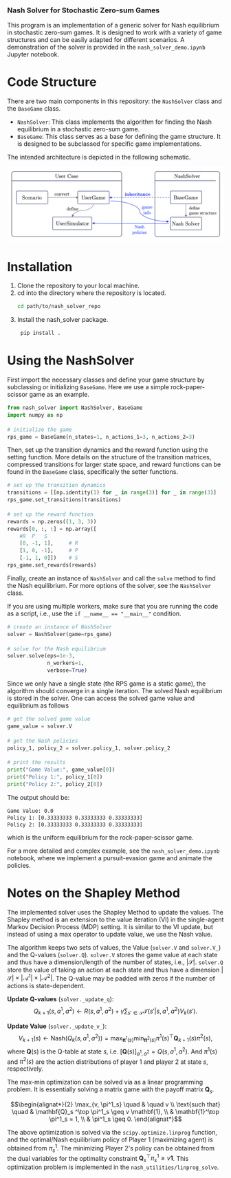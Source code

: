 ### Nash Solver for Stochastic Zero-sum Games

This program is an implementation of a generic solver for Nash equilibrium in stochastic zero-sum games.
It is designed to work with a variety of game structures and can be easily adapted for different scenarios.
A demonstration of the solver is provided in the `nash_solver_demo.ipynb` Jupyter notebook.

# Code Structure

There are two main components in this repository: the `NashSolver` class and the `BaseGame` class.

- `NashSolver`: This class implements the algorithm for finding the Nash equilibrium in a stochastic zero-sum game.
- `BaseGame`: This class serves as a base for defining the game structure. It is designed to be subclassed for specific
  game implementations.

The intended architecture is depicted in the following schematic.

![image](img/code_architecture.png)

# Installation

1. Clone the repository to your local machine.
2. cd into the directory where the repository is located.
   ```bash
   cd path/to/nash_solver_repo
   ```
3. Install the nash_solver package.
   ```bash
    pip install .
    ```

# Using the NashSolver

First import the necessary classes and define your game structure by subclassing or initializing `BaseGame`.
Here we use a simple rock-paper-scissor game as an example. 

```python
from nash_solver import NashSolver, BaseGame
import numpy as np

# initialize the game
rps_game = BaseGame(n_states=1, n_actions_1=3, n_actions_2=3)
```

Then, set up the transition dynamics and the reward function using the setting function.
More details on the structure of the transition matrices, compressed transitions for larger state space,
and reward functions can be found in the `BaseGame` class, specifically the setter functions.
```python
# set up the transition dynamics
transitions = [[np.identity(1) for _ in range(3)] for _ in range(3)]
rps_game.set_transitions(transitions)

# set up the reward function
rewards = np.zeros((1, 3, 3))
rewards[0, :, :] = np.array([
    #R  P   S
    [0, -1, 1],     # R
    [1, 0, -1],     # P
    [-1, 1, 0]])    # S
rps_game.set_rewards(rewards)
```

Finally, create an instance of `NashSolver` and call the `solve` method to find the Nash equilibrium.
For more options of the solver, see the `NashSolver` class.

If you are using multiple workers, make sure that you are running the code as a script, i.e., use the `if __name__ == "__main__"` condition. 

```python
# create an instance of NashSolver
solver = NashSolver(game=rps_game)

# solve for the Nash equilibrium
solver.solve(eps=1e-3,
             n_workers=1,
             verbose=True)
```
Since we only have a single state (the RPS game is a static game), the algorithm should converge in a single iteration. 
The solved Nash equilibrium is stored in the solver. One can access the solved game value and equilibrium as follows
```python
# get the solved game value
game_value = solver.V

# get the Nash policies
policy_1, policy_2 = solver.policy_1, solver.policy_2

# print the results
print("Game Value:", game_value[0])
print("Policy 1:", policy_1[0])
print("Policy 2:", policy_2[0])
```
The output should be:
```
Game Value: 0.0
Policy 1: [0.33333333 0.33333333 0.33333333]
Policy 2: [0.33333333 0.33333333 0.33333333]
```
which is the uniform equilibrium for the rock-paper-scissor game.

For a more detailed and complex example, see the `nash_solver_demo.ipynb` notebook, where we implement a pursuit-evasion game and animate the policies. 

# Notes on the Shapley Method
The implemented solver uses the Shapley Method to update the values.
The Shapley method is an extension to the value iteration (VI) in the single-agent Markov Decision Process (MDP) setting.
It is similar to the VI update, but instead of using a max operator to update value, we use the Nash value. 

The algorithm keeps two sets of values, the Value (`solver.V` and `solver.V_`) and the Q-values (`solver.Q`).
`solver.V` stores the game value at each state and thus have a dimension/length of the number of states, i.e., $|\mathcal{S}|$.
`solver.Q` store the value of taking an action at each state and thus have a dimension $|\mathcal{S}| \times |\mathcal{A}^1| \times |\mathcal{A}^2|$.
The Q-value may be padded with zeros if the number of actions is state-dependent.

**Update Q-values** (`solver._update_q`):
$$Q_{k+1}(s, a^1, a^2) \gets R(s, a^1, a^2) + \gamma \sum_{s' \in \mathcal{S}} \mathcal{T}(s'|s, a^1, a^2) V_k(s').$$

**Update Value** (`solver._update_v_`):
$$V_{k+1}(s) \gets \mathrm{Nash}\big(Q_k(s, a^1, a^2)\big) = \max_{\mathbf{\pi}^1(s)} \min_{\mathbf{\pi}^2(s)} {\pi^1(s)}^\top \mathbf{Q}_{k+1}(s)\pi^2(s),$$
where $\mathbf{Q}(s)$ is the Q-table at state $s$, i.e. $[\mathbf{Q}(s)]_{a^1, a^2} =Q(s,a^1, a^2)$.
And $\pi^1(s)$ and $\pi^2(s)$ are the action distributions of player 1 and player 2 at state $s$, respectively.

The max-min optimization can be solved via as a linear programming problem. 
It is essentially solving a matrix game with the payoff matrix $\mathbf{Q}_s$.
```math
\begin{alignat*}{2}
    \max_{v, \pi^1_s} \quad & \quad v \\
    \text{such that} \quad & \mathbf{Q}_s ^\top \pi^1_s \geq v \mathbf{1}, \\
    & \mathbf{1}^\top \pi^1_s = 1, \\
    & \pi^1_s \geq 0.
\end{alignat*}
```
The above optimization is solved via the `scipy.optimize.linprog` function, and the optimal/Nash equilibrium policy of Player 1 (maximizing agent)
is obtained from $\pi^1_s$. 
The minimizing Player 2's policy can be obtained from the dual variables for the optimality constraint $\mathbf{Q}_s ^\top \pi^1_s \geq v \mathbf{1}$.
This optimization problem is implemented in the `nash_utilities/linprog_solve`.